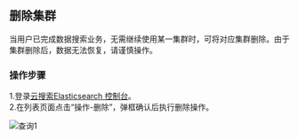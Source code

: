 ## 删除集群
当用户已完成数据搜索业务，无需继续使用某一集群时，可将对应集群删除。由于集群删除后，数据无法恢复，请谨慎操作。

### 操作步骤
1.登录[云搜索Elasticsearch 控制台](https://es-console.jdcloud.com/clusters)。</br>
2.在列表页面点击“操作-删除”，弹框确认后执行删除操作。</br>

 ![查询1](https://github.com/jdcloudcom/cn/blob/Elasticsearch/image/Internet-Middleware/JCS%20for%20Elasticsearch/删除ES_2020.png)
